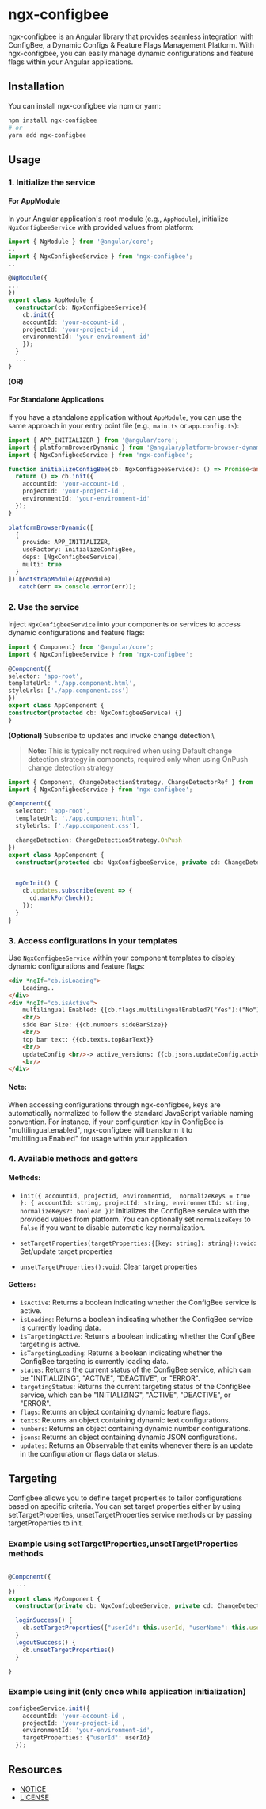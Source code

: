 # ngx-configbee

ngx-configbee is an Angular library that provides seamless integration with ConfigBee, a Dynamic Configs & Feature Flags Management Platform. With ngx-configbee, you can easily manage dynamic configurations and feature flags within your Angular applications.

## Installation

You can install ngx-configbee via npm or yarn:

```bash
npm install ngx-configbee
# or
yarn add ngx-configbee
```

## Usage

### 1. Initialize the service

#### For AppModule

In your Angular application's root module (e.g., `AppModule`), initialize `NgxConfigbeeService` with provided values from platform:

```typescript
import { NgModule } from '@angular/core';
..
import { NgxConfigbeeService } from 'ngx-configbee';
..

@NgModule({
...
})
export class AppModule {
  constructor(cb: NgxConfigbeeService){
    cb.init({
    accountId: 'your-account-id',
    projectId: 'your-project-id',
    environmentId: 'your-environment-id'
    });
  }
  ...
}

```

**(OR)**

#### For Standalone Applications

If you have a standalone application without `AppModule`, you can use the same approach in your entry point file (e.g., `main.ts` or `app.config.ts`):

```typescript
import { APP_INITIALIZER } from '@angular/core';
import { platformBrowserDynamic } from '@angular/platform-browser-dynamic';
import { NgxConfigbeeService } from 'ngx-configbee';

function initializeConfigBee(cb: NgxConfigbeeService): () => Promise<any> {
  return () => cb.init({
    accountId: 'your-account-id',
    projectId: 'your-project-id',
    environmentId: 'your-environment-id'
  });
}

platformBrowserDynamic([
  {
    provide: APP_INITIALIZER,
    useFactory: initializeConfigBee,
    deps: [NgxConfigbeeService],
    multi: true
  }
]).bootstrapModule(AppModule)
  .catch(err => console.error(err));
```

### 2. Use the service

Inject `NgxConfigbeeService` into your components or services to access dynamic configurations and feature flags:

  ```typescript
import { Component} from '@angular/core';
import { NgxConfigbeeService } from 'ngx-configbee';

@Component({
  selector: 'app-root',
  templateUrl: './app.component.html',
  styleUrls: ['./app.component.css']
})
export class AppComponent {
  constructor(protected cb: NgxConfigbeeService) {}
}
```


**(Optional)** Subscribe to updates and invoke change detection:\
> **Note:** This is typically not required when using Default change detection strategy in componets,
required only when using OnPush change detection strategy

```typescript
import { Component, ChangeDetectionStrategy, ChangeDetectorRef } from '@angular/core';
import { NgxConfigbeeService } from 'ngx-configbee';

@Component({
  selector: 'app-root',
  templateUrl: './app.component.html',
  styleUrls: ['./app.component.css'],

  changeDetection: ChangeDetectionStrategy.OnPush
})
export class AppComponent {
  constructor(protected cb: NgxConfigbeeService, private cd: ChangeDetectorRef) {}


  ngOnInit() {
    cb.updates.subscribe(event => {
      cd.markForCheck();
    });
  }
}
```
    
### 3. Access configurations in your templates

Use `NgxConfigbeeService` within your component templates to display dynamic configurations and feature flags:

```html
<div *ngIf="cb.isLoading">
    Loading..
</div>
<div *ngIf="cb.isActive">
    multilingual Enabled: {{cb.flags.multilingualEnabled?("Yes"):("No")}}
    <br/>
    side Bar Size: {{cb.numbers.sideBarSize}}
    <br/>
    top bar text: {{cb.texts.topBarText}}
    <br/>
    updateConfig <br/>-> active_versions: {{cb.jsons.updateConfig.active_versions}}
    <br/>
</div>
```

#### Note:

When accessing configurations through ngx-configbee, keys are automatically normalized to follow the standard JavaScript variable naming convention. For instance, if your configuration key in ConfigBee is "multilingual.enabled", ngx-configbee will transform it to "multilingualEnabled" for usage within your application.


### 4. Available methods and getters

#### Methods:

- `init({ accountId, projectId, environmentId,  normalizeKeys = true }: { accountId: string, projectId: string, environmentId: string, normalizeKeys?: boolean })`: Initializes the ConfigBee service with the provided values from platform. You can optionally set `normalizeKeys` to `false` if you want to disable automatic key normalization.

- `setTargetProperties(targetProperties:{[key: string]: string}):void`: Set/update target properties
- `unsetTargetProperties():void`: Clear target properties

#### Getters:

- `isActive`: Returns a boolean indicating whether the ConfigBee service is active.
- `isLoading`: Returns a boolean indicating whether the ConfigBee service is currently loading data.
- `isTargetingActive`: Returns a boolean indicating whether the ConfigBee targeting is active.
- `isTargetingLoading`: Returns a boolean indicating whether the ConfigBee targeting is currently loading data.
- `status`: Returns the current status of the ConfigBee service, which can be "INITIALIZING", "ACTIVE", "DEACTIVE", or "ERROR".
- `targetingStatus`: Returns the current targeting status of the ConfigBee service, which can be "INITIALIZING", "ACTIVE", "DEACTIVE", or "ERROR".
- `flags`: Returns an object containing dynamic feature flags.
- `texts`: Returns an object containing dynamic text configurations.
- `numbers`: Returns an object containing dynamic number configurations.
- `jsons`: Returns an object containing dynamic JSON configurations.
- `updates`: Returns an Observable that emits whenever there is an update in the configuration or flags data or status.

## Targeting
Configbee allows you to define target properties to tailor configurations based on specific criteria. You can set target properties either by using setTargetProperties, unsetTargetProperties service methods or by passing targetProperties to init.

### Example using setTargetProperties,unsetTargetProperties methods
```typescript

@Component({
  ...
})
export class MyComponent {
  constructor(private cb: NgxConfigbeeService, private cd: ChangeDetectorRef) {}

  loginSuccess() {
    cb.setTargetProperties({"userId": this.userId, "userName": this.userName})
  }
  logoutSuccess() {
    cb.unsetTargetProperties()
  }

}
```

### Example using init (only once while application initialization)
```typescript
configbeeService.init({
    accountId: 'your-account-id',
    projectId: 'your-project-id',
    environmentId: 'your-environment-id',
    targetProperties: {"userId": userId}
  });
```


## Resources
- [NOTICE](https://github.com/configbee/cb-client-angularjs/blob/main/NOTICE)
- [LICENSE](https://github.com/configbee/cb-client-angularjs/blob/main/LICENSE)
